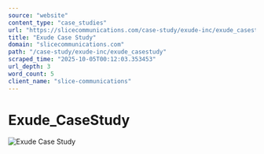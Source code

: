 ```yaml
---
source: "website"
content_type: "case_studies"
url: "https://slicecommunications.com/case-study/exude-inc/exude_casestudy"
title: "Exude Case Study"
domain: "slicecommunications.com"
path: "/case-study/exude-inc/exude_casestudy"
scraped_time: "2025-10-05T00:12:03.353453"
url_depth: 3
word_count: 5
client_name: "slice-communications"
---
```


# Exude_CaseStudy

![Exude Case Study](https://slicecommunications.com/wp-content/uploads/2021/11/Exude_CaseStudy.png)